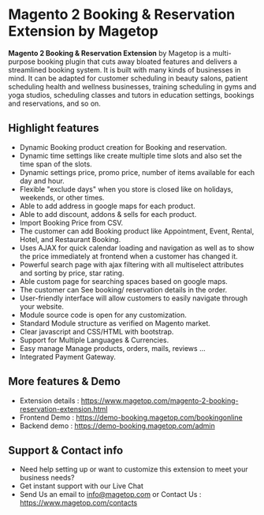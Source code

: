 # Magento 2 Booking & Reservation Extension by Magetop

**Magento 2 Booking & Reservation Extension** by Magetop is a multi-purpose booking plugin that cuts away bloated features and delivers a streamlined booking system. It is built with many kinds of businesses in mind. It can be adapted for customer scheduling in beauty salons, patient scheduling health and wellness businesses, training scheduling in gyms and yoga studios, scheduling classes and tutors in education settings, bookings and reservations, and so on. 

## Highlight features

- Dynamic Booking product creation for Booking and reservation.
- Dynamic time settings like create multiple time slots and also set the time span of the slots.
- Dynamic settings price, promo price, number of items available for each day and hour.
- Flexible "exclude days" when you store is closed like on holidays, weekends, or other times.
- Able to add address in google maps for each product.
- Able to add discount, addons & sells for each product.
- Import Booking Price from CSV.
- The customer can add Booking product like Appointment, Event, Rental, Hotel, and Restaurant Booking.
- Uses AJAX for quick calendar loading and navigation as well as to show the price immediately at frontend when a customer has changed it.
- Powerful search page with ajax filtering with all multiselect attributes and sorting by price, star rating.
- Able custom page for searching spaces based on google maps.
- The customer can See booking/ reservation details in the order.
- User-friendly interface will allow customers to easily navigate through your website.
- Module source code is open for any customization.
- Standard Module structure as verified on Magento market.
- Clear javascript and CSS/HTML with bootstrap.
- Support for Multiple Languages & Currencies.
- Easy manage Manage products, orders, mails, reviews ...
- Integrated Payment Gateway.

## More features & Demo

- Extension details : https://www.magetop.com/magento-2-booking-reservation-extension.html
- Frontend Demo : https://demo-booking.magetop.com/bookingonline
- Backend demo : https://demo-booking.magetop.com/admin

## Support & Contact info

- Need help setting up or want to customize this extension to meet your business needs? 
- Get instant support with our Live Chat
- Send Us an email to info@magetop.com or Contact Us : https://www.magetop.com/contacts
